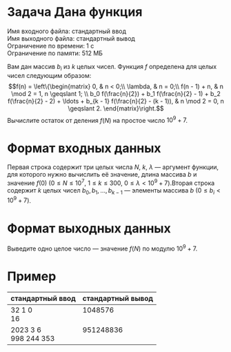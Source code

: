 # Задача Дана функция
Имя входного файла: стандартный ввод  
Имя выходного файла: стандартный вывод  
Ограничение по времени: 1 с  
Ограничение по памяти: 512 МБ
        
Вам дан массив $b_i$ из $k$ целых чисел. Функция $f$ определена для целых чисел следующим образом:$$f(n) = \left\{\begin{matrix}
0, & n < 0;\\
\lambda, & n = 0;\\
f(n - 1) + n, & n \mod 2 = 1, n \geqslant 1; \\
b_0 f(\frac{n}{2}) + b_1 f(\frac{n}{2} - 1) + b_2 f(\frac{n}{2} - 2) + \ldots + b_{k - 1} f(\frac{n}{2} - (k - 1)), & n \mod 2 = 0, n \geqslant 2.
\end{matrix}\right.$$
Вычислите остаток от деления $f(N)$ на простое число $10^9 + 7$.

# Формат входных данных
Первая строка содержит три целых числа $N$, $k$, $\lambda$ — аргумент функции, для которого нужно вычислить её значение, длина массива $b$ и значение $f(0)$ ($0 \leqslant N \leqslant 10^7$, $1 \leqslant k \leqslant 300$, $0 \leqslant \lambda < 10^9 + 7$).Вторая строка содержит $k$ целых чисел $b_0, b_1, \ldots, b_{k - 1}$ — элементы массива $b$ ($0 \leqslant b_i < 10^9 + 7$).

# Формат выходных данных
Выведите одно целое число — значение $f(N)$ по модулю $10^9 + 7$.

# Пример
<table>
    <thead>
        <tr>
            <th align="center">стандартный ввод</th>
            <th align="center">стандартный вывод</th>
        </tr>
    </thead>
    <tbody>
        <tr>
            <td>32 1 0<br>
                16<br>
            </td>
            <td valign="top">1048576</td>
        </tr>
        <tr>
            <td>2023 3 6<br>
                998 244 353<br>
            </td>
            <td valign="top">951248836</td>
        </tr>
    </tbody>
</table>